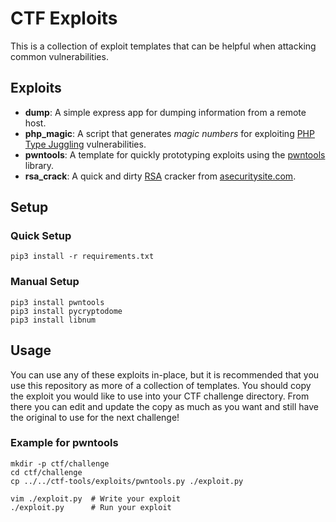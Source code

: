 # CTF Exploits

This is a collection of exploit templates that can be helpful when attacking common vulnerabilities.

## Exploits

 - **dump**: A simple express app for dumping information from a remote host.
 - **php_magic**: A script that generates _magic numbers_ for exploiting [PHP Type Juggling](https://www.php.net/manual/en/language.types.type-juggling.php) vulnerabilities.
 - **pwntools**: A template for quickly prototyping exploits using the [pwntools](https://github.com/Gallopsled/pwntools#readme) library.
 - **rsa_crack**: A quick and dirty [RSA](https://en.wikipedia.org/wiki/RSA_%28cryptosystem%29) cracker from [asecuritysite.com](https://asecuritysite.com/encryption/rsa12_2).

## Setup

### Quick Setup

```
pip3 install -r requirements.txt
```

### Manual Setup

```
pip3 install pwntools
pip3 install pycryptodome
pip3 install libnum
```

## Usage

You can use any of these exploits in-place, but it is recommended that you use this repository as more of a collection of templates. You should copy the exploit you would like to use into your CTF challenge directory. From there you can edit and update the copy as much as you want and still have the original to use for the next challenge!

### Example for pwntools

```
mkdir -p ctf/challenge
cd ctf/challenge
cp ../../ctf-tools/exploits/pwntools.py ./exploit.py

vim ./exploit.py  # Write your exploit
./exploit.py      # Run your exploit
```
